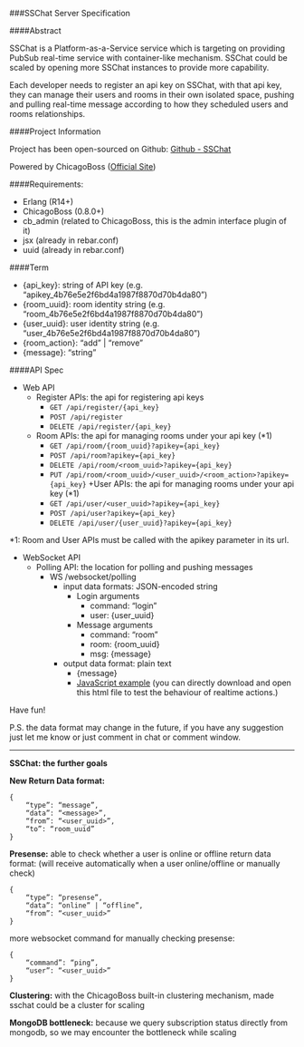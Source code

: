 ###SSChat Server Specification

####Abstract

SSChat is a Platform-as-a-Service service which is targeting on providing PubSub real-time service with container-like mechanism. SSChat could be scaled by opening more SSChat instances to provide more capability.

Each developer needs to register an api key on SSChat, with that api key, they can manage their users and rooms in their own isolated space, pushing and pulling real-time message according to how they scheduled users and rooms relationships.

####Project Information

Project has been open-sourced on Github: [Github - SSChat](https://github.com/littleq0903/sschat)

Powered by ChicagoBoss ([Official Site](http://chicagoboss.org/))

####Requirements:

- Erlang (R14+)
- ChicagoBoss (0.8.0+)
- cb_admin (related to ChicagoBoss, this is the admin interface plugin of it)
- jsx (already in rebar.conf)
- uuid (already in rebar.conf)

####Term

- {api_key}: string of API key (e.g. “apikey_4b76e5e2f6bd4a1987f8870d70b4da80”)
- {room_uuid}: room identity string (e.g. “room_4b76e5e2f6bd4a1987f8870d70b4da80”)
- {user_uuid}: user identity string (e.g. “user_4b76e5e2f6bd4a1987f8870d70b4da80”)
- {room_action}: “add” | “remove”
- {message}: “string”

####API Spec

- Web API
    + Register APIs: the api for registering api keys  
        + `GET /api/register/{api_key}`
        + `POST /api/register`
        + `DELETE /api/register/{api_key}`
    + Room APIs: the api for managing rooms under your api key (*1)
        + `GET /api/room/{room_uuid}?apikey={api_key}`
        + `POST /api/room?apikey={api_key}`
        + `DELETE /api/room/<room_uuid>?apikey={api_key}`
        + `PUT /api/room/<room_uuid>/<user_uuid>/<room_action>?apikey={api_key}`
    +User APIs: the api for managing rooms under your api key (*1)
        + `GET /api/user/<user_uuid>?apikey={api_key}`
        + `POST /api/user?apikey={api_key}`
        + `DELETE /api/user/{user_uuid}?apikey={api_key}`
	

*1: Room and User APIs must be called with the apikey parameter in its url.

- WebSocket API
    - Polling API: the location for polling and pushing messages
        - WS /websocket/polling
             - input data formats: JSON-encoded string
                 - Login arguments
                     + command: “login”
                     + user: {user_uuid}
                 - Message arguments
                     + command: “room”
                     + room: {room_uuid}
                     + msg: {message}
             - output data format: plain text
                 + {message}
                 + [JavaScript example](https://github.com/littleq0903/sschat/blob/master/simulation/websocket/web/index.html) 
(you can directly download and open this html file to test the behaviour of realtime actions.)

Have fun!

P.S. the data format may change in the future, if you have any suggestion just let me know or just comment in chat or comment window.

---

**SSChat: the further goals**

**New Return Data format:**

    {
        “type”: “message”,
        “data”: “<message>”,
        “from”: “<user_uuid>”,
        “to”: “room_uuid”
    }

**Presense:** able to check whether a user is online or offline
return data format: (will receive automatically when a user online/offline or manually check)

    {
        “type”: “presense”,
        “data”: “online” | “offline”,
        “from”: “<user_uuid>”
    }

more websocket command for manually checking presense:

    {
        “command”: “ping”,
        “user”: “<user_uuid>”
    }
     

**Clustering:** with the ChicagoBoss built-in clustering mechanism, made sschat could be a cluster for scaling

**MongoDB bottleneck:** because we query subscription status directly from mongodb, so we may encounter the bottleneck while scaling
